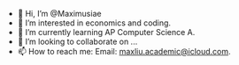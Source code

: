- 👋 Hi, I’m @Maximusiae
- 👀 I’m interested in economics and coding.
- 🌱 I’m currently learning AP Computer Science A.
- 💞️ I’m looking to collaborate on ...
- 📫 How to reach me: Email: maxliu.academic@icloud.com.

<!---
Maximusiae/Maximusiae is a ✨ special ✨ repository because its `README.md` (this file) appears on your GitHub profile.
You can click the Preview link to take a look at your changes.
--->
